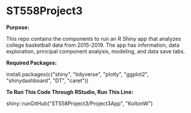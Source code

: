 # ST558Project3

**Purpose:**

This repo contains the components to run an R Shiny app that analyzes college basketball data from 2015-2019. The app has information, data exploration, principal component analysis, modeling, and data save tabs. 

**Required Packages:**

install.packages(c("shiny", "tidyverse", "plotly", "ggplot2", "shinydashboard", "DT", "caret"))

**To Run This Code Through RStudio, Run This Line:**

shiny::runGitHub("ST558Project3/Project3App", "KoltonW")

